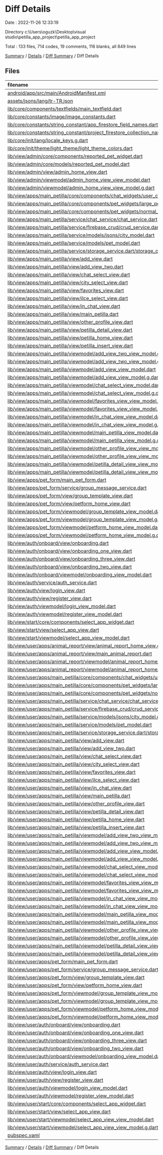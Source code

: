 # Diff Details

Date : 2022-11-26 12:33:19

Directory c:\\Users\\oguzk\\Desktop\\visual studio\\petilla_app_project\\petilla_app_project

Total : 133 files,  714 codes, 19 comments, 116 blanks, all 849 lines

[Summary](results.md) / [Details](details.md) / [Diff Summary](diff.md) / Diff Details

## Files
| filename | language | code | comment | blank | total |
| :--- | :--- | ---: | ---: | ---: | ---: |
| [android/app/src/main/AndroidManifest.xml](/android/app/src/main/AndroidManifest.xml) | XML | 2 | 0 | 0 | 2 |
| [assets/jsons/lang/tr-TR.json](/assets/jsons/lang/tr-TR.json) | JSON | 5 | 0 | 0 | 5 |
| [lib/core/components/textfields/main_textfield.dart](/lib/core/components/textfields/main_textfield.dart) | Dart | 3 | 0 | 0 | 3 |
| [lib/core/constants/image/image_constants.dart](/lib/core/constants/image/image_constants.dart) | Dart | 1 | 0 | 0 | 1 |
| [lib/core/constants/string_constant/app_firestore_field_names.dart](/lib/core/constants/string_constant/app_firestore_field_names.dart) | Dart | 4 | 0 | 0 | 4 |
| [lib/core/constants/string_constant/project_firestore_collection_names.dart](/lib/core/constants/string_constant/project_firestore_collection_names.dart) | Dart | 1 | 0 | 0 | 1 |
| [lib/core/init/lang/locale_keys.g.dart](/lib/core/init/lang/locale_keys.g.dart) | Dart | 5 | 0 | 0 | 5 |
| [lib/core/init/theme/light_theme/light_theme_colors.dart](/lib/core/init/theme/light_theme/light_theme_colors.dart) | Dart | 1 | 0 | 0 | 1 |
| [lib/view/admin/core/components/reported_pet_widget.dart](/lib/view/admin/core/components/reported_pet_widget.dart) | Dart | 40 | 0 | 4 | 44 |
| [lib/view/admin/core/models/reported_pet_model.dart](/lib/view/admin/core/models/reported_pet_model.dart) | Dart | 22 | 0 | 2 | 24 |
| [lib/view/admin/view/admin_home_view.dart](/lib/view/admin/view/admin_home_view.dart) | Dart | 74 | 1 | 12 | 87 |
| [lib/view/admin/viewmodel/admin_home_view_view_model.dart](/lib/view/admin/viewmodel/admin_home_view_view_model.dart) | Dart | 13 | 1 | 6 | 20 |
| [lib/view/admin/viewmodel/admin_home_view_view_model.g.dart](/lib/view/admin/viewmodel/admin_home_view_view_model.g.dart) | Dart | 8 | 5 | 6 | 19 |
| [lib/view/apps/main_petilla/core/components/chat_widgets/user_chat.dart](/lib/view/apps/main_petilla/core/components/chat_widgets/user_chat.dart) | Dart | -44 | -1 | -6 | -51 |
| [lib/view/apps/main_petilla/core/components/pet_widgets/large_pet_widget.dart](/lib/view/apps/main_petilla/core/components/pet_widgets/large_pet_widget.dart) | Dart | -198 | -1 | -23 | -222 |
| [lib/view/apps/main_petilla/core/components/pet_widgets/normal_pet_widget.dart](/lib/view/apps/main_petilla/core/components/pet_widgets/normal_pet_widget.dart) | Dart | -168 | -1 | -21 | -190 |
| [lib/view/apps/main_petilla/service/chat_service/chat_service.dart](/lib/view/apps/main_petilla/service/chat_service/chat_service.dart) | Dart | -67 | 0 | -4 | -71 |
| [lib/view/apps/main_petilla/service/firebase_crud/crud_service.dart](/lib/view/apps/main_petilla/service/firebase_crud/crud_service.dart) | Dart | -36 | -1 | -4 | -41 |
| [lib/view/apps/main_petilla/service/models/jsons/city_model.dart](/lib/view/apps/main_petilla/service/models/jsons/city_model.dart) | Dart | -36 | 0 | -10 | -46 |
| [lib/view/apps/main_petilla/service/models/pet_model.dart](/lib/view/apps/main_petilla/service/models/pet_model.dart) | Dart | -32 | 0 | -2 | -34 |
| [lib/view/apps/main_petilla/service/storage_service.dart/storage_crud.dart](/lib/view/apps/main_petilla/service/storage_service.dart/storage_crud.dart) | Dart | -21 | 0 | -5 | -26 |
| [lib/view/apps/main_petilla/view/add_view.dart](/lib/view/apps/main_petilla/view/add_view.dart) | Dart | -241 | -6 | -24 | -271 |
| [lib/view/apps/main_petilla/view/add_view_two.dart](/lib/view/apps/main_petilla/view/add_view_two.dart) | Dart | -352 | -1 | -42 | -395 |
| [lib/view/apps/main_petilla/view/chat_select_view.dart](/lib/view/apps/main_petilla/view/chat_select_view.dart) | Dart | -87 | -1 | -15 | -103 |
| [lib/view/apps/main_petilla/view/city_select_view.dart](/lib/view/apps/main_petilla/view/city_select_view.dart) | Dart | -29 | -1 | -4 | -34 |
| [lib/view/apps/main_petilla/view/favorites_view.dart](/lib/view/apps/main_petilla/view/favorites_view.dart) | Dart | -112 | -1 | -18 | -131 |
| [lib/view/apps/main_petilla/view/ilce_select_view.dart](/lib/view/apps/main_petilla/view/ilce_select_view.dart) | Dart | -33 | -1 | -8 | -42 |
| [lib/view/apps/main_petilla/view/in_chat_view.dart](/lib/view/apps/main_petilla/view/in_chat_view.dart) | Dart | -182 | 0 | -20 | -202 |
| [lib/view/apps/main_petilla/view/main_petilla.dart](/lib/view/apps/main_petilla/view/main_petilla.dart) | Dart | -89 | 0 | -15 | -104 |
| [lib/view/apps/main_petilla/view/other_profile_view.dart](/lib/view/apps/main_petilla/view/other_profile_view.dart) | Dart | -93 | -1 | -15 | -109 |
| [lib/view/apps/main_petilla/view/petilla_detail_view.dart](/lib/view/apps/main_petilla/view/petilla_detail_view.dart) | Dart | -197 | 0 | -27 | -224 |
| [lib/view/apps/main_petilla/view/petilla_home_view.dart](/lib/view/apps/main_petilla/view/petilla_home_view.dart) | Dart | -392 | 0 | -34 | -426 |
| [lib/view/apps/main_petilla/view/petilla_insert_view.dart](/lib/view/apps/main_petilla/view/petilla_insert_view.dart) | Dart | -101 | 0 | -15 | -116 |
| [lib/view/apps/main_petilla/viewmodel/add_view_two_view_model.dart](/lib/view/apps/main_petilla/viewmodel/add_view_two_view_model.dart) | Dart | -65 | -1 | -7 | -73 |
| [lib/view/apps/main_petilla/viewmodel/add_view_two_view_model.g.dart](/lib/view/apps/main_petilla/viewmodel/add_view_two_view_model.g.dart) | Dart | -44 | -5 | -8 | -57 |
| [lib/view/apps/main_petilla/viewmodel/add_view_view_model.dart](/lib/view/apps/main_petilla/viewmodel/add_view_view_model.dart) | Dart | -51 | -1 | -13 | -65 |
| [lib/view/apps/main_petilla/viewmodel/add_view_view_model.g.dart](/lib/view/apps/main_petilla/viewmodel/add_view_view_model.g.dart) | Dart | -61 | -5 | -17 | -83 |
| [lib/view/apps/main_petilla/viewmodel/chat_select_view_model.dart](/lib/view/apps/main_petilla/viewmodel/chat_select_view_model.dart) | Dart | -51 | -1 | -8 | -60 |
| [lib/view/apps/main_petilla/viewmodel/chat_select_view_model.g.dart](/lib/view/apps/main_petilla/viewmodel/chat_select_view_model.g.dart) | Dart | -38 | -5 | -9 | -52 |
| [lib/view/apps/main_petilla/viewmodel/favorites_view_view_model.dart](/lib/view/apps/main_petilla/viewmodel/favorites_view_view_model.dart) | Dart | -30 | -1 | -11 | -42 |
| [lib/view/apps/main_petilla/viewmodel/favorites_view_view_model.g.dart](/lib/view/apps/main_petilla/viewmodel/favorites_view_view_model.g.dart) | Dart | -56 | -5 | -16 | -77 |
| [lib/view/apps/main_petilla/viewmodel/in_chat_view_view_model.dart](/lib/view/apps/main_petilla/viewmodel/in_chat_view_view_model.dart) | Dart | -36 | -1 | -7 | -44 |
| [lib/view/apps/main_petilla/viewmodel/in_chat_view_view_model.g.dart](/lib/view/apps/main_petilla/viewmodel/in_chat_view_view_model.g.dart) | Dart | -28 | -5 | -8 | -41 |
| [lib/view/apps/main_petilla/viewmodel/main_petilla_view_model.dart](/lib/view/apps/main_petilla/viewmodel/main_petilla_view_model.dart) | Dart | -13 | -1 | -6 | -20 |
| [lib/view/apps/main_petilla/viewmodel/main_petilla_view_model.g.dart](/lib/view/apps/main_petilla/viewmodel/main_petilla_view_model.g.dart) | Dart | -8 | -5 | -6 | -19 |
| [lib/view/apps/main_petilla/viewmodel/other_profile_view_view_model.dart](/lib/view/apps/main_petilla/viewmodel/other_profile_view_view_model.dart) | Dart | -13 | -1 | -6 | -20 |
| [lib/view/apps/main_petilla/viewmodel/other_profile_view_view_model.g.dart](/lib/view/apps/main_petilla/viewmodel/other_profile_view_view_model.g.dart) | Dart | -8 | -5 | -6 | -19 |
| [lib/view/apps/main_petilla/viewmodel/petilla_detail_view_view_model.dart](/lib/view/apps/main_petilla/viewmodel/petilla_detail_view_view_model.dart) | Dart | -49 | -1 | -12 | -62 |
| [lib/view/apps/main_petilla/viewmodel/petilla_detail_view_view_model.g.dart](/lib/view/apps/main_petilla/viewmodel/petilla_detail_view_view_model.g.dart) | Dart | -60 | -5 | -18 | -83 |
| [lib/view/apps/pet_form/main_pet_form.dart](/lib/view/apps/pet_form/main_pet_form.dart) | Dart | -9 | 0 | -3 | -12 |
| [lib/view/apps/pet_form/service/group_message_service.dart](/lib/view/apps/pet_form/service/group_message_service.dart) | Dart | -17 | 0 | -2 | -19 |
| [lib/view/apps/pet_form/view/group_template_view.dart](/lib/view/apps/pet_form/view/group_template_view.dart) | Dart | -183 | 0 | -23 | -206 |
| [lib/view/apps/pet_form/view/petform_home_view.dart](/lib/view/apps/pet_form/view/petform_home_view.dart) | Dart | -139 | -1 | -18 | -158 |
| [lib/view/apps/pet_form/viewmodel/group_template_view_model.dart](/lib/view/apps/pet_form/viewmodel/group_template_view_model.dart) | Dart | -27 | -1 | -8 | -36 |
| [lib/view/apps/pet_form/viewmodel/group_template_view_model.g.dart](/lib/view/apps/pet_form/viewmodel/group_template_view_model.g.dart) | Dart | -30 | -5 | -9 | -44 |
| [lib/view/apps/pet_form/viewmodel/petform_home_view_model.dart](/lib/view/apps/pet_form/viewmodel/petform_home_view_model.dart) | Dart | -34 | 0 | -6 | -40 |
| [lib/view/apps/pet_form/viewmodel/petform_home_view_model.g.dart](/lib/view/apps/pet_form/viewmodel/petform_home_view_model.g.dart) | Dart | -22 | -5 | -8 | -35 |
| [lib/view/auth/onboard/view/onboarding.dart](/lib/view/auth/onboard/view/onboarding.dart) | Dart | -137 | -3 | -20 | -160 |
| [lib/view/auth/onboard/view/onboarding_one_view.dart](/lib/view/auth/onboard/view/onboarding_one_view.dart) | Dart | -40 | -1 | -6 | -47 |
| [lib/view/auth/onboard/view/onboarding_three_view.dart](/lib/view/auth/onboard/view/onboarding_three_view.dart) | Dart | -40 | -1 | -7 | -48 |
| [lib/view/auth/onboard/view/onboarding_two_view.dart](/lib/view/auth/onboard/view/onboarding_two_view.dart) | Dart | -40 | -1 | -7 | -48 |
| [lib/view/auth/onboard/viewmodel/onboarding_view_model.dart](/lib/view/auth/onboard/viewmodel/onboarding_view_model.dart) | Dart | -14 | 0 | -2 | -16 |
| [lib/view/auth/service/auth_service.dart](/lib/view/auth/service/auth_service.dart) | Dart | -40 | 0 | -6 | -46 |
| [lib/view/auth/view/login_view.dart](/lib/view/auth/view/login_view.dart) | Dart | -126 | -1 | -17 | -144 |
| [lib/view/auth/view/register_view.dart](/lib/view/auth/view/register_view.dart) | Dart | -137 | -1 | -20 | -158 |
| [lib/view/auth/viewmodel/login_view_model.dart](/lib/view/auth/viewmodel/login_view_model.dart) | Dart | -22 | 0 | -2 | -24 |
| [lib/view/auth/viewmodel/register_view_model.dart](/lib/view/auth/viewmodel/register_view_model.dart) | Dart | -23 | 0 | -2 | -25 |
| [lib/view/start/core/components/select_app_widget.dart](/lib/view/start/core/components/select_app_widget.dart) | Dart | -60 | 0 | -7 | -67 |
| [lib/view/start/view/select_app_view.dart](/lib/view/start/view/select_app_view.dart) | Dart | -121 | 0 | -15 | -136 |
| [lib/view/start/viewmodel/select_app_view_model.dart](/lib/view/start/viewmodel/select_app_view_model.dart) | Dart | 0 | 0 | -2 | -2 |
| [lib/view/user/apps/animal_report/view/animal_report_home_view.dart](/lib/view/user/apps/animal_report/view/animal_report_home_view.dart) | Dart | 284 | 0 | 29 | 313 |
| [lib/view/user/apps/animal_report/view/main_animal_report.dart](/lib/view/user/apps/animal_report/view/main_animal_report.dart) | Dart | 9 | 0 | 3 | 12 |
| [lib/view/user/apps/animal_report/viewmodel/animal_report_home_view_view_model.dart](/lib/view/user/apps/animal_report/viewmodel/animal_report_home_view_view_model.dart) | Dart | 78 | 1 | 15 | 94 |
| [lib/view/user/apps/animal_report/viewmodel/animal_report_home_view_view_model.g.dart](/lib/view/user/apps/animal_report/viewmodel/animal_report_home_view_view_model.g.dart) | Dart | 86 | 5 | 22 | 113 |
| [lib/view/user/apps/main_petilla/core/components/chat_widgets/user_chat.dart](/lib/view/user/apps/main_petilla/core/components/chat_widgets/user_chat.dart) | Dart | 44 | 1 | 6 | 51 |
| [lib/view/user/apps/main_petilla/core/components/pet_widgets/large_pet_widget.dart](/lib/view/user/apps/main_petilla/core/components/pet_widgets/large_pet_widget.dart) | Dart | 198 | 1 | 23 | 222 |
| [lib/view/user/apps/main_petilla/core/components/pet_widgets/normal_pet_widget.dart](/lib/view/user/apps/main_petilla/core/components/pet_widgets/normal_pet_widget.dart) | Dart | 167 | 1 | 21 | 189 |
| [lib/view/user/apps/main_petilla/service/chat_service/chat_service.dart](/lib/view/user/apps/main_petilla/service/chat_service/chat_service.dart) | Dart | 67 | 0 | 4 | 71 |
| [lib/view/user/apps/main_petilla/service/firebase_crud/crud_service.dart](/lib/view/user/apps/main_petilla/service/firebase_crud/crud_service.dart) | Dart | 36 | 1 | 4 | 41 |
| [lib/view/user/apps/main_petilla/service/models/jsons/city_model.dart](/lib/view/user/apps/main_petilla/service/models/jsons/city_model.dart) | Dart | 36 | 0 | 10 | 46 |
| [lib/view/user/apps/main_petilla/service/models/pet_model.dart](/lib/view/user/apps/main_petilla/service/models/pet_model.dart) | Dart | 32 | 0 | 2 | 34 |
| [lib/view/user/apps/main_petilla/service/storage_service.dart/storage_crud.dart](/lib/view/user/apps/main_petilla/service/storage_service.dart/storage_crud.dart) | Dart | 20 | 0 | 5 | 25 |
| [lib/view/user/apps/main_petilla/view/add_view.dart](/lib/view/user/apps/main_petilla/view/add_view.dart) | Dart | 241 | 4 | 24 | 269 |
| [lib/view/user/apps/main_petilla/view/add_view_two.dart](/lib/view/user/apps/main_petilla/view/add_view_two.dart) | Dart | 352 | 1 | 42 | 395 |
| [lib/view/user/apps/main_petilla/view/chat_select_view.dart](/lib/view/user/apps/main_petilla/view/chat_select_view.dart) | Dart | 87 | 1 | 15 | 103 |
| [lib/view/user/apps/main_petilla/view/city_select_view.dart](/lib/view/user/apps/main_petilla/view/city_select_view.dart) | Dart | 29 | 1 | 4 | 34 |
| [lib/view/user/apps/main_petilla/view/favorites_view.dart](/lib/view/user/apps/main_petilla/view/favorites_view.dart) | Dart | 112 | 1 | 18 | 131 |
| [lib/view/user/apps/main_petilla/view/ilce_select_view.dart](/lib/view/user/apps/main_petilla/view/ilce_select_view.dart) | Dart | 33 | 1 | 8 | 42 |
| [lib/view/user/apps/main_petilla/view/in_chat_view.dart](/lib/view/user/apps/main_petilla/view/in_chat_view.dart) | Dart | 182 | 0 | 20 | 202 |
| [lib/view/user/apps/main_petilla/view/main_petilla.dart](/lib/view/user/apps/main_petilla/view/main_petilla.dart) | Dart | 89 | 0 | 15 | 104 |
| [lib/view/user/apps/main_petilla/view/other_profile_view.dart](/lib/view/user/apps/main_petilla/view/other_profile_view.dart) | Dart | 93 | 1 | 15 | 109 |
| [lib/view/user/apps/main_petilla/view/petilla_detail_view.dart](/lib/view/user/apps/main_petilla/view/petilla_detail_view.dart) | Dart | 197 | 0 | 27 | 224 |
| [lib/view/user/apps/main_petilla/view/petilla_home_view.dart](/lib/view/user/apps/main_petilla/view/petilla_home_view.dart) | Dart | 392 | 0 | 34 | 426 |
| [lib/view/user/apps/main_petilla/view/petilla_insert_view.dart](/lib/view/user/apps/main_petilla/view/petilla_insert_view.dart) | Dart | 101 | 0 | 15 | 116 |
| [lib/view/user/apps/main_petilla/viewmodel/add_view_two_view_model.dart](/lib/view/user/apps/main_petilla/viewmodel/add_view_two_view_model.dart) | Dart | 66 | 1 | 7 | 74 |
| [lib/view/user/apps/main_petilla/viewmodel/add_view_two_view_model.g.dart](/lib/view/user/apps/main_petilla/viewmodel/add_view_two_view_model.g.dart) | Dart | 44 | 5 | 8 | 57 |
| [lib/view/user/apps/main_petilla/viewmodel/add_view_view_model.dart](/lib/view/user/apps/main_petilla/viewmodel/add_view_view_model.dart) | Dart | 51 | 1 | 13 | 65 |
| [lib/view/user/apps/main_petilla/viewmodel/add_view_view_model.g.dart](/lib/view/user/apps/main_petilla/viewmodel/add_view_view_model.g.dart) | Dart | 61 | 5 | 17 | 83 |
| [lib/view/user/apps/main_petilla/viewmodel/chat_select_view_model.dart](/lib/view/user/apps/main_petilla/viewmodel/chat_select_view_model.dart) | Dart | 51 | 1 | 8 | 60 |
| [lib/view/user/apps/main_petilla/viewmodel/chat_select_view_model.g.dart](/lib/view/user/apps/main_petilla/viewmodel/chat_select_view_model.g.dart) | Dart | 38 | 5 | 9 | 52 |
| [lib/view/user/apps/main_petilla/viewmodel/favorites_view_view_model.dart](/lib/view/user/apps/main_petilla/viewmodel/favorites_view_view_model.dart) | Dart | 30 | 1 | 11 | 42 |
| [lib/view/user/apps/main_petilla/viewmodel/favorites_view_view_model.g.dart](/lib/view/user/apps/main_petilla/viewmodel/favorites_view_view_model.g.dart) | Dart | 56 | 5 | 16 | 77 |
| [lib/view/user/apps/main_petilla/viewmodel/in_chat_view_view_model.dart](/lib/view/user/apps/main_petilla/viewmodel/in_chat_view_view_model.dart) | Dart | 36 | 1 | 7 | 44 |
| [lib/view/user/apps/main_petilla/viewmodel/in_chat_view_view_model.g.dart](/lib/view/user/apps/main_petilla/viewmodel/in_chat_view_view_model.g.dart) | Dart | 28 | 5 | 8 | 41 |
| [lib/view/user/apps/main_petilla/viewmodel/main_petilla_view_model.dart](/lib/view/user/apps/main_petilla/viewmodel/main_petilla_view_model.dart) | Dart | 13 | 1 | 6 | 20 |
| [lib/view/user/apps/main_petilla/viewmodel/main_petilla_view_model.g.dart](/lib/view/user/apps/main_petilla/viewmodel/main_petilla_view_model.g.dart) | Dart | 8 | 5 | 6 | 19 |
| [lib/view/user/apps/main_petilla/viewmodel/other_profile_view_view_model.dart](/lib/view/user/apps/main_petilla/viewmodel/other_profile_view_view_model.dart) | Dart | 13 | 1 | 6 | 20 |
| [lib/view/user/apps/main_petilla/viewmodel/other_profile_view_view_model.g.dart](/lib/view/user/apps/main_petilla/viewmodel/other_profile_view_view_model.g.dart) | Dart | 8 | 5 | 6 | 19 |
| [lib/view/user/apps/main_petilla/viewmodel/petilla_detail_view_view_model.dart](/lib/view/user/apps/main_petilla/viewmodel/petilla_detail_view_view_model.dart) | Dart | 49 | 1 | 12 | 62 |
| [lib/view/user/apps/main_petilla/viewmodel/petilla_detail_view_view_model.g.dart](/lib/view/user/apps/main_petilla/viewmodel/petilla_detail_view_view_model.g.dart) | Dart | 60 | 5 | 18 | 83 |
| [lib/view/user/apps/pet_form/main_pet_form.dart](/lib/view/user/apps/pet_form/main_pet_form.dart) | Dart | 9 | 0 | 3 | 12 |
| [lib/view/user/apps/pet_form/service/group_message_service.dart](/lib/view/user/apps/pet_form/service/group_message_service.dart) | Dart | 17 | 0 | 2 | 19 |
| [lib/view/user/apps/pet_form/view/group_template_view.dart](/lib/view/user/apps/pet_form/view/group_template_view.dart) | Dart | 183 | 0 | 23 | 206 |
| [lib/view/user/apps/pet_form/view/petform_home_view.dart](/lib/view/user/apps/pet_form/view/petform_home_view.dart) | Dart | 139 | 1 | 18 | 158 |
| [lib/view/user/apps/pet_form/viewmodel/group_template_view_model.dart](/lib/view/user/apps/pet_form/viewmodel/group_template_view_model.dart) | Dart | 27 | 1 | 8 | 36 |
| [lib/view/user/apps/pet_form/viewmodel/group_template_view_model.g.dart](/lib/view/user/apps/pet_form/viewmodel/group_template_view_model.g.dart) | Dart | 30 | 5 | 9 | 44 |
| [lib/view/user/apps/pet_form/viewmodel/petform_home_view_model.dart](/lib/view/user/apps/pet_form/viewmodel/petform_home_view_model.dart) | Dart | 34 | 0 | 6 | 40 |
| [lib/view/user/apps/pet_form/viewmodel/petform_home_view_model.g.dart](/lib/view/user/apps/pet_form/viewmodel/petform_home_view_model.g.dart) | Dart | 22 | 5 | 8 | 35 |
| [lib/view/user/auth/onboard/view/onboarding.dart](/lib/view/user/auth/onboard/view/onboarding.dart) | Dart | 137 | 3 | 20 | 160 |
| [lib/view/user/auth/onboard/view/onboarding_one_view.dart](/lib/view/user/auth/onboard/view/onboarding_one_view.dart) | Dart | 40 | 1 | 6 | 47 |
| [lib/view/user/auth/onboard/view/onboarding_three_view.dart](/lib/view/user/auth/onboard/view/onboarding_three_view.dart) | Dart | 40 | 1 | 7 | 48 |
| [lib/view/user/auth/onboard/view/onboarding_two_view.dart](/lib/view/user/auth/onboard/view/onboarding_two_view.dart) | Dart | 40 | 1 | 7 | 48 |
| [lib/view/user/auth/onboard/viewmodel/onboarding_view_model.dart](/lib/view/user/auth/onboard/viewmodel/onboarding_view_model.dart) | Dart | 14 | 0 | 2 | 16 |
| [lib/view/user/auth/service/auth_service.dart](/lib/view/user/auth/service/auth_service.dart) | Dart | 40 | 0 | 6 | 46 |
| [lib/view/user/auth/view/login_view.dart](/lib/view/user/auth/view/login_view.dart) | Dart | 156 | 1 | 19 | 176 |
| [lib/view/user/auth/view/register_view.dart](/lib/view/user/auth/view/register_view.dart) | Dart | 137 | 1 | 20 | 158 |
| [lib/view/user/auth/viewmodel/login_view_model.dart](/lib/view/user/auth/viewmodel/login_view_model.dart) | Dart | 22 | 0 | 2 | 24 |
| [lib/view/user/auth/viewmodel/register_view_model.dart](/lib/view/user/auth/viewmodel/register_view_model.dart) | Dart | 23 | 0 | 2 | 25 |
| [lib/view/user/start/core/components/select_app_widget.dart](/lib/view/user/start/core/components/select_app_widget.dart) | Dart | 60 | 0 | 7 | 67 |
| [lib/view/user/start/view/select_app_view.dart](/lib/view/user/start/view/select_app_view.dart) | Dart | 129 | 1 | 17 | 147 |
| [lib/view/user/start/viewmodel/select_app_view_view_model.dart](/lib/view/user/start/viewmodel/select_app_view_view_model.dart) | Dart | 18 | 1 | 6 | 25 |
| [lib/view/user/start/viewmodel/select_app_view_view_model.g.dart](/lib/view/user/start/viewmodel/select_app_view_view_model.g.dart) | Dart | 20 | 5 | 8 | 33 |
| [pubspec.yaml](/pubspec.yaml) | YAML | 3 | 1 | 1 | 5 |

[Summary](results.md) / [Details](details.md) / [Diff Summary](diff.md) / Diff Details